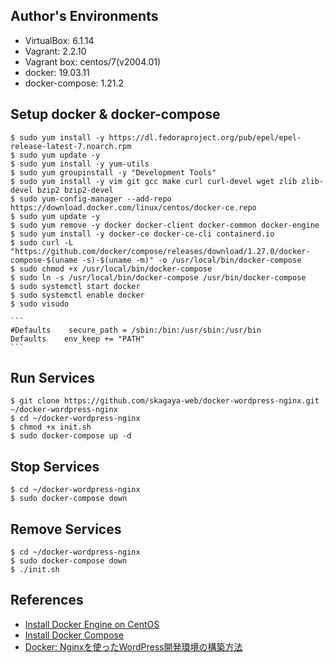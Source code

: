 ## Author's Environments
- VirtualBox: 6.1.14
- Vagrant: 2.2.10
- Vagrant box: centos/7(v2004.01)
- docker: 19.03.11
- docker-compose: 1.21.2

## Setup docker & docker-compose
```
$ sudo yum install -y https://dl.fedoraproject.org/pub/epel/epel-release-latest-7.noarch.rpm
$ sudo yum update -y
$ sudo yum install -y yum-utils
$ sudo yum groupinstall -y "Development Tools"
$ sudo yum install -y vim git gcc make curl curl-devel wget zlib zlib-devel bzip2 bzip2-devel
$ sudo yum-config-manager --add-repo https://download.docker.com/linux/centos/docker-ce.repo
$ sudo yum update -y
$ sudo yum remove -y docker docker-client docker-common docker-engine
$ sudo yum install -y docker-ce docker-ce-cli containerd.io
$ sudo curl -L "https://github.com/docker/compose/releases/download/1.27.0/docker-compose-$(uname -s)-$(uname -m)" -o /usr/local/bin/docker-compose
$ sudo chmod +x /usr/local/bin/docker-compose
$ sudo ln -s /usr/local/bin/docker-compose /usr/bin/docker-compose
$ sudo systemctl start docker
$ sudo systemctl enable docker
$ sudo visudo
```
    ```
    #Defaults    secure_path = /sbin:/bin:/usr/sbin:/usr/bin
    Defaults    env_keep += "PATH"
    ```

## Run Services
```
$ git clone https://github.com/skagaya-web/docker-wordpress-nginx.git ~/docker-wordpress-nginx
$ cd ~/docker-wordpress-nginx
$ chmod +x init.sh
$ sudo docker-compose up -d
```

## Stop Services
```
$ cd ~/docker-wordpress-nginx
$ sudo docker-compose down
```

## Remove Services
```
$ cd ~/docker-wordpress-nginx
$ sudo docker-compose down
$ ./init.sh
```

## References
- [Install Docker Engine on CentOS](https://docs.docker.com/engine/install/centos/)
- [Install Docker Compose](https://docs.docker.com/compose/install/)
- [Docker: Nginxを使ったWordPress開発環境の構築方法](https://keruuweb.com/docker-how-to-build-wordpress-development-environment-using-nginx/)


